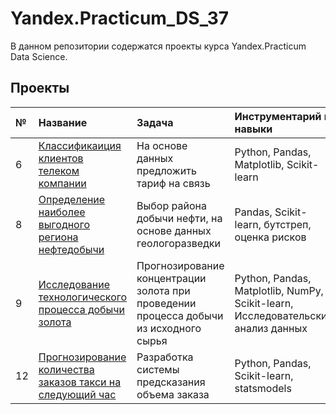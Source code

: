 # Yandex.Practicum_DS_37

В данном репозитории содержатся проекты курса Yandex.Practicum Data Science. 

## Проекты
 

№ | Название | Задача | Инструментарий и навыки
:----- | :---- | :----| :----
6| [Классификаиция клиентов телеком компании](https://github.com/OlshanitskiJon/Yandex.Practicum-DS_37/tree/main/6.%20Telecom) | На основе данных предложить тариф на связь| Python, Pandas, Matplotlib, Scikit-learn
8 | [Определение наиболее выгодного региона нефтедобычи](https://github.com/OlshanitskiJon/Yandex.Practicum-DS_37/tree/main/8.%20Oil_reserch)| Выбор района добычи нефти, на основе данных геологоразведки | Pandas, Scikit-learn, бутстреп, оценка рисков
9   | [Исследование технологического процесса добычи золота](https://github.com/OlshanitskiJon/Yandex.Practicum-DS_37/tree/main/9.%20Gold_mining) | Прогнозирование концентрации золота при проведении процесса добычи из исходного сырья | Python, Pandas, Matplotlib, NumPy, Scikit-learn, Исследовательский анализ данных
12  | [Прогнозирование количества заказов такси на следующий час](https://github.com/OlshanitskiJon/Yandex.Practicum-DS_37/tree/main/12.%20Taxi) | Разработка системы предсказания объема заказа | Python, Pandas, Scikit-learn, statsmodels


